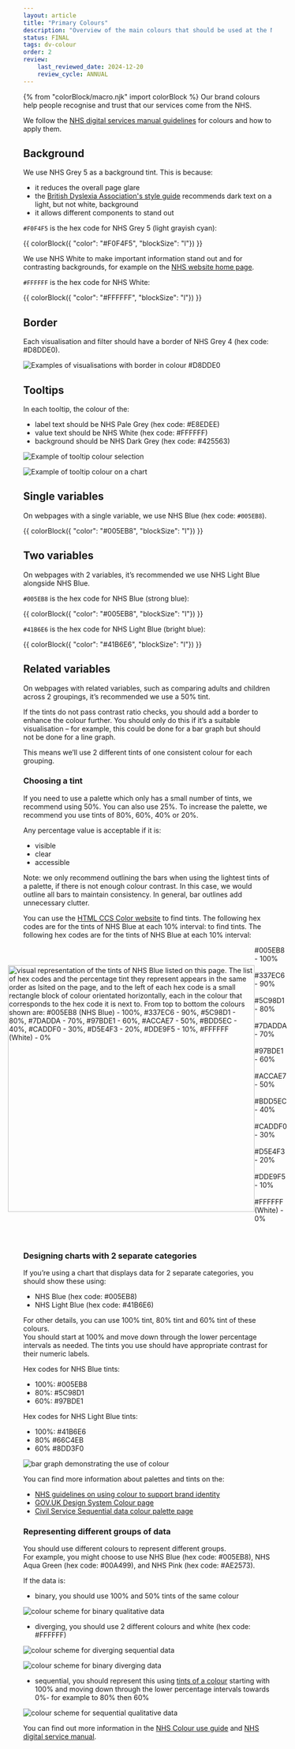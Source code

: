 ```yaml
---
layout: article
title: "Primary Colours"
description: "Overview of the main colours that should be used at the NHSBSA"
status: FINAL
tags: dv-colour
order: 2
review:
    last_reviewed_date: 2024-12-20
    review_cycle: ANNUAL
---
```

{% from "colorBlock/macro.njk" import colorBlock %}
Our brand colours help people recognise and trust that our services come from the NHS.  

We follow the [NHS digital services manual guidelines][pc 1] for colours and how to apply them.

## Background  
  
We use NHS Grey 5 as a background tint. This is because: 

- it reduces the overall page glare
- the [British Dyslexia Association's style guide][dyslexia] recommends dark text on a light, but not white, background
- it allows different components to stand out

`#F0F4F5` is the hex code for NHS Grey 5 (light grayish cyan):  
  
{{ colorBlock({
    "color": "#F0F4F5",
    "blockSize": "l"})
}}
  
We use NHS White to make important information stand out and for contrasting backgrounds, for example on the [NHS website home page][NHS home].  
  
`#FFFFFF` is the hex code for NHS White:

{{ colorBlock({
    "color": "#FFFFFF",
    "blockSize": "l"})
}}

## Border  
  
Each visualisation and filter should have a border of NHS Grey 4 (hex code: #D8DDE0).  
  
![Examples of visualisations with border in colour #D8DDE0](../images/border-example.png)  
  
## Tooltips  
  
In each tooltip, the colour of the: 

- label text should be NHS Pale Grey (hex code: #E8EDEE)  
- value text should be NHS White (hex code: #FFFFFF)  
- background should be NHS Dark Grey (hex code: #425563)   
  
![Example of tooltip colour selection](../images/tooltip-customize.png)  
  
![Example of tooltip colour on a chart](../images/tooltip-croydon.png)

## Single variables  

On webpages with a single variable, we use NHS Blue (hex code: `#005EB8`).

{{ colorBlock({
    "color": "#005EB8",
    "blockSize": "l"})
}}

## Two variables  

On webpages with 2 variables, it’s recommended we use NHS Light Blue alongside NHS Blue.  
  
`#005EB8` is the hex code for NHS Blue (strong blue):
  
{{ colorBlock({
    "color": "#005EB8",
    "blockSize": "l"})
}}
  
`#41B6E6` is the hex code for NHS Light Blue (bright blue):  
  
{{ colorBlock({
    "color": "#41B6E6",
    "blockSize": "l"})
}}

## Related variables  

On webpages with related variables, such as comparing adults and children across 2 groupings, it’s recommended we use a 50% tint. 

If the tints do not pass contrast ratio checks, you should add a border to enhance the colour further. You should only do this if it’s a suitable visualisation – for example, this could be done for a bar graph but should not be done for a line graph. 

This means we’ll use 2 different tints of one consistent colour for each grouping.  

### Choosing a tint  

If you need to use a palette which only has a small number of tints, we recommend using 50%. You can also use 25%. 
To increase the palette, we recommend you use tints of 80%, 60%, 40% or 20%.  

Any percentage value is acceptable if it is: 

- visible 
- clear  
- accessible  
  
Note: we only recommend outlining the bars when using the lightest tints of a palette, if there is not enough colour contrast. In this case, we would outline all bars to maintain consistency. In general, bar outlines add unnecessary clutter.  

You can use the [HTML CCS Color website][pc 7] to find tints. The following hex codes are for the tints of NHS Blue at each 10% interval: to find tints. The following hex codes are for the tints of NHS Blue at each 10% interval:

<html>
<style>
.container {   display: flex;   align-items: center;   justify-content: center }
.div_gap { width: 40px }
.tint_colours img {height:500px;}
 </style>  

 <body>
 <div class="container">
 <div class="tint_colours">
  <img src="../images/gradient_crop.png" alt="visual representation of the tints of NHS Blue listed on this page. The list of hex codes and the percentage tint they represent appears in the same order as lsited on the page, and to the left of each hex code is a small rectangle block of colour orientated horizontally, each in the colour that corresponds to the hex code it is next to. From top to bottom the colours shown are: #005EB8 (NHS Blue) - 100%, #337EC6 - 90%, #5C98D1 - 80%, #7DADDA - 70%, #97BDE1 - 60%, #ACCAE7 - 50%, #BDD5EC - 40%, #CADDF0 - 30%, #D5E4F3 - 20%, #DDE9F5 - 10%, #FFFFFF (White) - 0%">
</div>
<div class="div_gap"></div>
<div>
    #005EB8 - 100%  <br><br>
    #337EC6 - 90%  <br><br>
    #5C98D1 - 80%  <br><br>
    #7DADDA - 70%  <br><br>
    #97BDE1 - 60%  <br><br>
    #ACCAE7 - 50%  <br><br>
    #BDD5EC - 40%  <br><br>
    #CADDF0 - 30%  <br><br>
    #D5E4F3 - 20%  <br><br>
    #DDE9F5 - 10%  <br><br>
    #FFFFFF (White) - 0% <br><br>
</div>
</div>
<br>
</body>
</html>  

### Designing charts with 2 separate categories  
  
If you’re using a chart that displays data for 2 separate categories, you should show these using: 

- NHS Blue (hex code: #005EB8) 
- NHS Light Blue (hex code: #41B6E6) 

For other details, you can use 100% tint, 80% tint and 60% tint of these colours.  
You should start at 100% and move down through the lower percentage intervals as needed. The tints you use should have appropriate contrast for their numeric labels. 

Hex codes for NHS Blue tints:  

- 100%: #005EB8  
- 80%: #5C98D1 
- 60%: #97BDE1 

Hex codes for NHS Light Blue tints:  

- 100%: #41B6E6 
- 80% #66C4EB  
- 60% #8DD3F0    
  
![bar graph demonstrating the use of colour](../images/nhs_blue_bars.png)
  
You can find more information about palettes and tints on the: 

- [NHS guidelines on using colour to support brand identity][pc 5]
- [GOV.UK Design System Colour page][pc 3]
- [Civil Service Sequential data colour palette page][pc 4]

### Representing different groups of data   
  
You should use different colours to represent different groups.  
For example, you might choose to use NHS Blue (hex code: #005EB8), NHS Aqua Green (hex code: #00A499), and NHS Pink (hex code: #AE2573).  
  
If the data is:

- binary, you should use 100% and 50% tints of the same colour

![colour scheme for binary qualitative data](../images/binary_qual.png)  
  
- diverging, you should use 2 different colours and white (hex code: #FFFFFF)
  
![colour scheme for diverging sequential data](../images/diverge_seq.png)  
  
![colour scheme for binary diverging data](../images/binary_diverge.png)  
  
- sequential, you should represent this using [tints of a colour](#choosing-a-tint) starting with 100% and moving down through the lower percentage intervals towards 0%- for example to 80% then 60%   
  
![colour scheme for sequential qualitative data](../images/qual_seq.png)  

You can find out more information in the [NHS Colour use guide][pc 6] and [NHS digital service manual][pc 2].

[pc 1]: https://service-manual.nhs.uk/design-system/styles/colour
[pc 2]: https://service-manual.nhs.uk/design-system/styles/colour
[pc 3]: https://design-system.service.gov.uk/styles/colour/
[pc 4]: https://analysisfunction.civilservice.gov.uk/policy-store/data-visualisation-colours-in-charts/#section-6
[pc 5]: https://www.england.nhs.uk/nhsidentity/identity-guidelines/colours/#:~:text=use%20of%20highlights.-,Using%20tints,-Tints%20are%20percentage
[pc 6]: https://web.natur.cuni.cz/~langhamr/lectures/vtfg1/mapinfo_2/barvy/colors.html
[pc 7]: https://www.htmlcsscolor.com/hex/005EB8
[dyslexia]: https://www.bdadyslexia.org.uk/advice/employers/creating-a-dyslexia-friendly-workplace/dyslexia-friendly-style-guide
[NHS home]: https://www.nhs.uk/